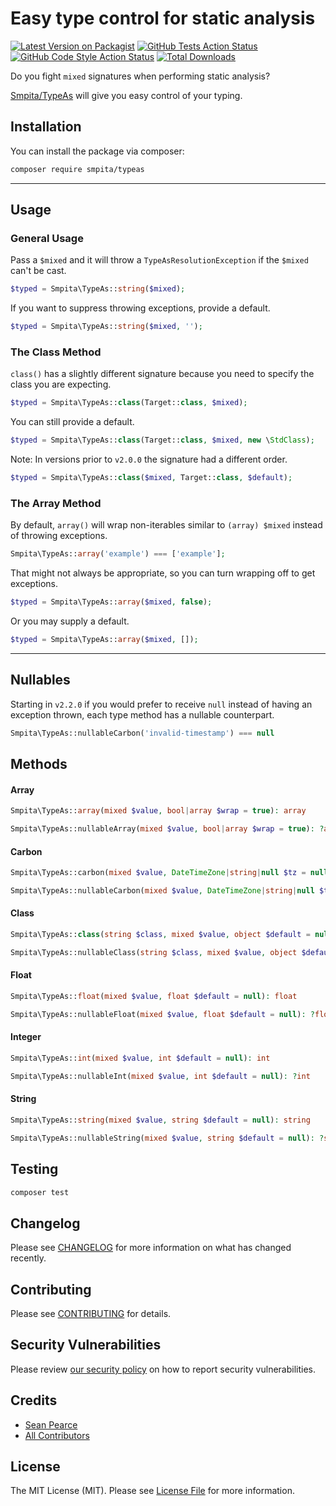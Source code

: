 # Easy type control for static analysis

[![Latest Version on Packagist](https://img.shields.io/packagist/v/smpita/typeas.svg?style=flat-square)](https://packagist.org/packages/smpita/typeas)
[![GitHub Tests Action Status](https://img.shields.io/github/actions/workflow/status/smpita/typeas/run-tests.yml?branch=main&label=tests&style=flat-square)](https://github.com/smpita/typeas/actions?query=workflow%3Arun-tests+branch%3Amain)
[![GitHub Code Style Action Status](https://img.shields.io/github/actions/workflow/status/smpita/typeas/fix-php-code-style-issues.yml?branch=main&label=code%20style&style=flat-square)](https://github.com/smpita/typeas/actions?query=workflow%3A"Fix+PHP+code+style+issues"+branch%3Amain)
[![Total Downloads](https://img.shields.io/packagist/dt/smpita/typeas.svg?style=flat-square)](https://packagist.org/packages/smpita/typeas)

Do you fight `mixed` signatures when performing static analysis?

[Smpita/TypeAs](https://github.com/smpita/typeas) will give you easy control of your typing.

## Installation

You can install the package via composer:

```bash
composer require smpita/typeas
```

---

## Usage

### General Usage

Pass a `$mixed` and it will throw a `TypeAsResolutionException` if the `$mixed` can't be cast.

```php
$typed = Smpita\TypeAs::string($mixed);
```

If you want to suppress throwing exceptions, provide a default.

```php
$typed = Smpita\TypeAs::string($mixed, '');
```

### The Class Method

`class()` has a slightly different signature because you need to specify the class you are expecting.

```php
$typed = Smpita\TypeAs::class(Target::class, $mixed);
```

You can still provide a default.

```php
$typed = Smpita\TypeAs::class(Target::class, $mixed, new \StdClass);
```

Note: In versions prior to `v2.0.0` the signature had a different order.

```php
$typed = Smpita\TypeAs::class($mixed, Target::class, $default);
```

### The Array Method

By default, `array()` will wrap non-iterables similar to `(array) $mixed` instead of throwing exceptions.

```php
Smpita\TypeAs::array('example') === ['example'];
```

That might not always be appropriate, so you can turn wrapping off to get exceptions.

```php
$typed = Smpita\TypeAs::array($mixed, false);
```

Or you may supply a default.

```php
$typed = Smpita\TypeAs::array($mixed, []);
```

---

## Nullables

Starting in `v2.2.0` if you would prefer to receive `null` instead of having an exception thrown, each type method has a nullable counterpart.

```php
Smpita\TypeAs::nullableCarbon('invalid-timestamp') === null
```

## Methods

#### Array

```php
Smpita\TypeAs::array(mixed $value, bool|array $wrap = true): array
```

```php
Smpita\TypeAs::nullableArray(mixed $value, bool|array $wrap = true): ?array
```

#### Carbon

```php
Smpita\TypeAs::carbon(mixed $value, DateTimeZone|string|null $tz = null, Carbon $default = null): Carbon
```

```php
Smpita\TypeAs::nullableCarbon(mixed $value, DateTimeZone|string|null $tz = null, Carbon $default = null): ?Carbon
```

#### Class

```php
Smpita\TypeAs::class(string $class, mixed $value, object $default = null): object
```

```php
Smpita\TypeAs::nullableClass(string $class, mixed $value, object $default = null): ?object
```

#### Float

```php
Smpita\TypeAs::float(mixed $value, float $default = null): float
```

```php
Smpita\TypeAs::nullableFloat(mixed $value, float $default = null): ?float
```

#### Integer

```php
Smpita\TypeAs::int(mixed $value, int $default = null): int
```

```php
Smpita\TypeAs::nullableInt(mixed $value, int $default = null): ?int
```

#### String

```php
Smpita\TypeAs::string(mixed $value, string $default = null): string
```

```php
Smpita\TypeAs::nullableString(mixed $value, string $default = null): ?string
```

## Testing

```bash
composer test
```

## Changelog

Please see [CHANGELOG](CHANGELOG.md) for more information on what has changed recently.

## Contributing

Please see [CONTRIBUTING](CONTRIBUTING.md) for details.

## Security Vulnerabilities

Please review [our security policy](../../security/policy) on how to report security vulnerabilities.

## Credits

-   [Sean Pearce](https://github.com/smpita)
-   [All Contributors](../../contributors)

## License

The MIT License (MIT). Please see [License File](LICENSE.md) for more information.
